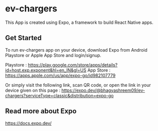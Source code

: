 # ev-chargers

This App is created using Expo, a framework to build React Native apps.


## Get Started

To run ev-chargers app on your device, download Expo from Android Playstore or Apple App Store and login/signup.

Playstore : https://play.google.com/store/apps/details?id=host.exp.exponent&hl=en_IN&gl=US
App Store : https://apps.apple.com/us/app/expo-go/id982107779

Or simply visit the following link, scan QR code, or open the link in your device given on this page : 
https://expo.dev/@bhagyashreem09/ev-chargers?serviceType=classic&distribution=expo-go


## Read more about Expo 

https://docs.expo.dev/
